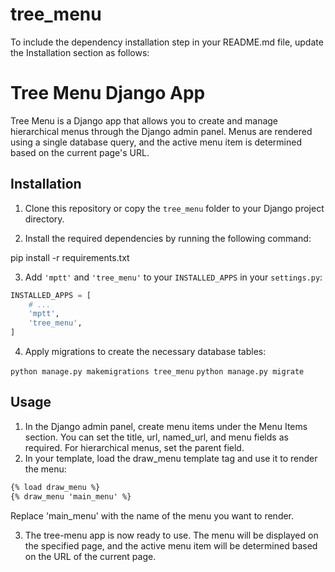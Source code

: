 # tree_menu
To include the dependency installation step in your README.md file, update the Installation section as follows:

# Tree Menu Django App

Tree Menu is a Django app that allows you to create and manage hierarchical menus through the Django admin panel. Menus are rendered using a single database query, and the active menu item is determined based on the current page's URL.

## Installation

1. Clone this repository or copy the `tree_menu` folder to your Django project directory.

2. Install the required dependencies by running the following command:

pip install -r requirements.txt

3. Add `'mptt'` and `'tree_menu'` to your `INSTALLED_APPS` in your `settings.py`:

```python
INSTALLED_APPS = [
    # ...
    'mptt',
    'tree_menu',
]
```
4.  Apply migrations to create the necessary database tables:

`python manage.py makemigrations tree_menu`
`python manage.py migrate`

## Usage
1. In the Django admin panel, create menu items under the Menu Items section. You can set the title, url, named_url, and menu fields as required. For hierarchical menus, set the parent field.
2. In your template, load the draw_menu template tag and use it to render the menu:

```html
{% load draw_menu %}
{% draw_menu 'main_menu' %}
```
Replace 'main_menu' with the name of the menu you want to render.

3. The tree-menu app is now ready to use. The menu will be displayed on the specified page, and the active menu item will be determined based on the URL of the current page.